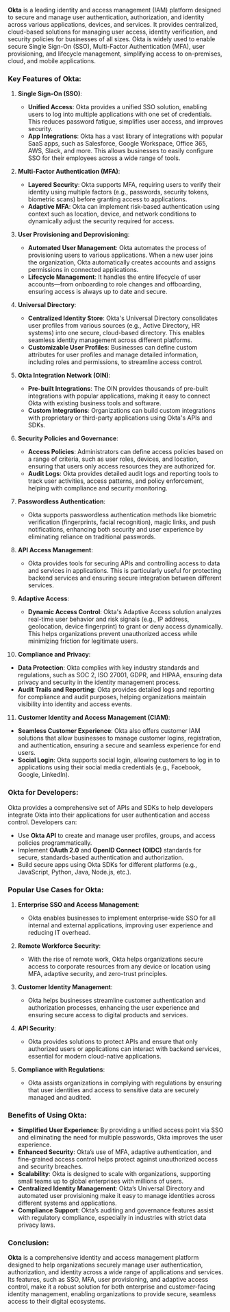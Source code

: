 **Okta** is a leading identity and access management (IAM) platform designed to secure and manage user authentication, authorization, and identity across various applications, devices, and services. It provides centralized, cloud-based solutions for managing user access, identity verification, and security policies for businesses of all sizes. Okta is widely used to enable secure Single Sign-On (SSO), Multi-Factor Authentication (MFA), user provisioning, and lifecycle management, simplifying access to on-premises, cloud, and mobile applications.

### Key Features of Okta:

1. **Single Sign-On (SSO)**:
   - **Unified Access**: Okta provides a unified SSO solution, enabling users to log into multiple applications with one set of credentials. This reduces password fatigue, simplifies user access, and improves security.
   - **App Integrations**: Okta has a vast library of integrations with popular SaaS apps, such as Salesforce, Google Workspace, Office 365, AWS, Slack, and more. This allows businesses to easily configure SSO for their employees across a wide range of tools.

2. **Multi-Factor Authentication (MFA)**:
   - **Layered Security**: Okta supports MFA, requiring users to verify their identity using multiple factors (e.g., passwords, security tokens, biometric scans) before granting access to applications.
   - **Adaptive MFA**: Okta can implement risk-based authentication using context such as location, device, and network conditions to dynamically adjust the security required for access.

3. **User Provisioning and Deprovisioning**:
   - **Automated User Management**: Okta automates the process of provisioning users to various applications. When a new user joins the organization, Okta automatically creates accounts and assigns permissions in connected applications.
   - **Lifecycle Management**: It handles the entire lifecycle of user accounts—from onboarding to role changes and offboarding, ensuring access is always up to date and secure.

4. **Universal Directory**:
   - **Centralized Identity Store**: Okta's Universal Directory consolidates user profiles from various sources (e.g., Active Directory, HR systems) into one secure, cloud-based directory. This enables seamless identity management across different platforms.
   - **Customizable User Profiles**: Businesses can define custom attributes for user profiles and manage detailed information, including roles and permissions, to streamline access control.

5. **Okta Integration Network (OIN)**:
   - **Pre-built Integrations**: The OIN provides thousands of pre-built integrations with popular applications, making it easy to connect Okta with existing business tools and software.
   - **Custom Integrations**: Organizations can build custom integrations with proprietary or third-party applications using Okta's APIs and SDKs.

6. **Security Policies and Governance**:
   - **Access Policies**: Administrators can define access policies based on a range of criteria, such as user roles, devices, and location, ensuring that users only access resources they are authorized for.
   - **Audit Logs**: Okta provides detailed audit logs and reporting tools to track user activities, access patterns, and policy enforcement, helping with compliance and security monitoring.

7. **Passwordless Authentication**:
   - Okta supports passwordless authentication methods like biometric verification (fingerprints, facial recognition), magic links, and push notifications, enhancing both security and user experience by eliminating reliance on traditional passwords.

8. **API Access Management**:
   - Okta provides tools for securing APIs and controlling access to data and services in applications. This is particularly useful for protecting backend services and ensuring secure integration between different services.

9. **Adaptive Access**:
   - **Dynamic Access Control**: Okta's Adaptive Access solution analyzes real-time user behavior and risk signals (e.g., IP address, geolocation, device fingerprint) to grant or deny access dynamically. This helps organizations prevent unauthorized access while minimizing friction for legitimate users.

10. **Compliance and Privacy**:
   - **Data Protection**: Okta complies with key industry standards and regulations, such as SOC 2, ISO 27001, GDPR, and HIPAA, ensuring data privacy and security in the identity management process.
   - **Audit Trails and Reporting**: Okta provides detailed logs and reporting for compliance and audit purposes, helping organizations maintain visibility into identity and access events.

11. **Customer Identity and Access Management (CIAM)**:
   - **Seamless Customer Experience**: Okta also offers customer IAM solutions that allow businesses to manage customer logins, registration, and authentication, ensuring a secure and seamless experience for end users.
   - **Social Login**: Okta supports social login, allowing customers to log in to applications using their social media credentials (e.g., Facebook, Google, LinkedIn).

### Okta for Developers:
Okta provides a comprehensive set of APIs and SDKs to help developers integrate Okta into their applications for user authentication and access control. Developers can:
- Use **Okta API** to create and manage user profiles, groups, and access policies programmatically.
- Implement **OAuth 2.0** and **OpenID Connect (OIDC)** standards for secure, standards-based authentication and authorization.
- Build secure apps using Okta SDKs for different platforms (e.g., JavaScript, Python, Java, Node.js, etc.).

### Popular Use Cases for Okta:

1. **Enterprise SSO and Access Management**:
   - Okta enables businesses to implement enterprise-wide SSO for all internal and external applications, improving user experience and reducing IT overhead.

2. **Remote Workforce Security**:
   - With the rise of remote work, Okta helps organizations secure access to corporate resources from any device or location using MFA, adaptive security, and zero-trust principles.

3. **Customer Identity Management**:
   - Okta helps businesses streamline customer authentication and authorization processes, enhancing the user experience and ensuring secure access to digital products and services.

4. **API Security**:
   - Okta provides solutions to protect APIs and ensure that only authorized users or applications can interact with backend services, essential for modern cloud-native applications.

5. **Compliance with Regulations**:
   - Okta assists organizations in complying with regulations by ensuring that user identities and access to sensitive data are securely managed and audited.

### Benefits of Using Okta:
- **Simplified User Experience**: By providing a unified access point via SSO and eliminating the need for multiple passwords, Okta improves the user experience.
- **Enhanced Security**: Okta’s use of MFA, adaptive authentication, and fine-grained access control helps protect against unauthorized access and security breaches.
- **Scalability**: Okta is designed to scale with organizations, supporting small teams up to global enterprises with millions of users.
- **Centralized Identity Management**: Okta’s Universal Directory and automated user provisioning make it easy to manage identities across different systems and applications.
- **Compliance Support**: Okta’s auditing and governance features assist with regulatory compliance, especially in industries with strict data privacy laws.

### Conclusion:
**Okta** is a comprehensive identity and access management platform designed to help organizations securely manage user authentication, authorization, and identity across a wide range of applications and services. Its features, such as SSO, MFA, user provisioning, and adaptive access control, make it a robust solution for both enterprise and customer-facing identity management, enabling organizations to provide secure, seamless access to their digital ecosystems.